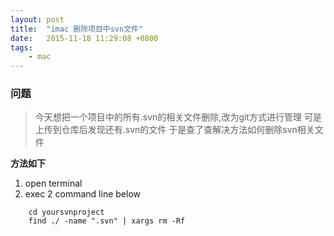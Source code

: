 ```yaml
---
layout: post
title:  "imac 删除项目中svn文件"
date:   2015-11-18 11:29:08 +0800
tags:
    - mac
---
```


### 问题  
> 今天想把一个项目中的所有.svn的相关文件删除,改为git方式进行管理
可是上传到仓库后发现还有.svn的文件
于是查了查解决方法如何删除svn相关文件
 
**方法如下**  
 1. open terminal
 2. exec 2 command line below  
 
```
    cd yoursvnproject
    find ./ -name ".svn" | xargs rm -Rf
```
